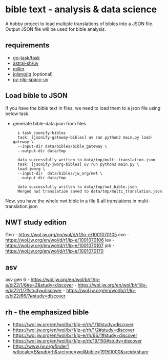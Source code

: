 # bible text - analysis & data science

A hobby project to load multiple translations of bibles into a JSON file.
Output JSON file will be used for bible analysis.

## requirements

- [go-task/task](https://github.com/go-task/task)
- [astral-sh/uv](https://github.com/astral-sh/uv)
- [miller](https://github.com/johnkerl/miller)
- [jqlang/jq](https://github.com/jqlang/jq) (optional)
- [py-nlp-spacy-uv](./README.nlp_helper.md)

## Load bible to JSON

If you have the bible text in files, we need to load them to a json file using below task.

- generate bible-data.json from files

        ❯ task jsonify-bibles
        task: [jsonify-gateway-bibles] uv run python3 main.py load-gateway \
        --input-dir data/bibles/bible_gateway \
        --output-dir data/tmp

        data successfully written to data/tmp/multi_translation.json
        task: [jsonify-jworg-bibles] uv run python3 main.py \
        load-jworg \
        --input-dir  data/bibles/jw_org/nwt \
        --output-dir data/tmp

        data successfully written to data/tmp/nwt_bible.json
        Merged nwt translation saved to data/tmp/multi_translation.json

Now, you have the whole nwt bible in a file & all translations in multi-translation.json

## NWT study edition
<!-- markdownlint-disable MD001 no-bare-urls -->

Gen - https://wol.jw.org/en/wol/d/r1/lp-e/1001070105
exo - https://wol.jw.org/en/wol/d/r1/lp-e/1001070106
lev - https://wol.jw.org/en/wol/d/r1/lp-e/1001070107
job - https://wol.jw.org/en/wol/d/r1/lp-e/1001070170

## asv

asv gen 6   - https://wol.jw.org/en/wol/b/r1/lp-e/bi22/1/6#s=2&study=discover
            - https://wol.jw.org/en/wol/b/r1/lp-e/bi22/1/7#study=discover
            - https://wol.jw.org/en/wol/b/r1/lp-e/bi22/66/7#study=discover

## rh - the emphasized bible

- https://wol.jw.org/en/wol/b/r1/lp-e/rh/1/1#study=discover
- https://wol.jw.org/en/wol/b/r1/lp-e/rh/1/2#study=discover
- https://wol.jw.org/en/wol/b/r1/lp-e/rh/66/1#study=discover
- https://wol.jw.org/en/wol/b/r1/lp-e/rh/19/150#study=discover
- https://www.jw.org/finder?wtlocale=E&pub=rh&srctype=wol&bible=19150000&srcid=share

